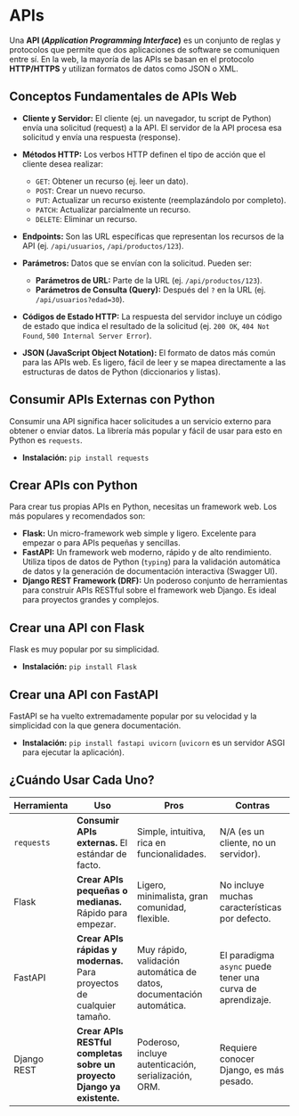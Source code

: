 # APIs

Una **API (_Application Programming Interface_)** es un conjunto de reglas y protocolos que permite que dos aplicaciones de software se comuniquen entre sí. En la web, la mayoría de las APIs se basan en el protocolo **HTTP/HTTPS** y utilizan formatos de datos como JSON o XML.

## Conceptos Fundamentales de APIs Web

- **Cliente y Servidor:** El cliente (ej. un navegador, tu script de Python) envía una solicitud (request) a la API. El servidor de la API procesa esa solicitud y envía una respuesta (response).
- **Métodos HTTP:** Los verbos HTTP definen el tipo de acción que el cliente desea realizar:

  - `GET`: Obtener un recurso (ej. leer un dato).
  - `POST`: Crear un nuevo recurso.
  - `PUT`: Actualizar un recurso existente (reemplazándolo por completo).
  - `PATCH`: Actualizar parcialmente un recurso.
  - `DELETE`: Eliminar un recurso.

- **Endpoints:** Son las URL específicas que representan los recursos de la API (ej. `/api/usuarios`, `/api/productos/123`).
- **Parámetros:** Datos que se envían con la solicitud. Pueden ser:

  - **Parámetros de URL:** Parte de la URL (ej. `/api/productos/123`).
  - **Parámetros de Consulta (Query):** Después del `?` en la URL (ej. `/api/usuarios?edad=30`).

- **Códigos de Estado HTTP:** La respuesta del servidor incluye un código de estado que indica el resultado de la solicitud (ej. `200 OK`, `404 Not Found`, `500 Internal Server Error`).
- **JSON (JavaScript Object Notation):** El formato de datos más común para las APIs web. Es ligero, fácil de leer y se mapea directamente a las estructuras de datos de Python (diccionarios y listas).

## Consumir APIs Externas con Python

Consumir una API significa hacer solicitudes a un servicio externo para obtener o enviar datos. La librería más popular y fácil de usar para esto en Python es `requests`.

- **Instalación:** `pip install requests`

## Crear APIs con Python

Para crear tus propias APIs en Python, necesitas un framework web. Los más populares y recomendados son:

- **Flask:** Un micro-framework web simple y ligero. Excelente para empezar o para APIs pequeñas y sencillas.
- **FastAPI:** Un framework web moderno, rápido y de alto rendimiento. Utiliza tipos de datos de Python (`typing`) para la validación automática de datos y la generación de documentación interactiva (Swagger UI).
- **Django REST Framework (DRF):** Un poderoso conjunto de herramientas para construir APIs RESTful sobre el framework web Django. Es ideal para proyectos grandes y complejos.

## Crear una API con Flask

Flask es muy popular por su simplicidad.

- **Instalación:** `pip install Flask`

## Crear una API con FastAPI

FastAPI se ha vuelto extremadamente popular por su velocidad y la simplicidad con la que genera documentación.

- **Instalación:** `pip install fastapi uvicorn` (`uvicorn` es un servidor ASGI para ejecutar la aplicación).

## ¿Cuándo Usar Cada Uno?

| Herramienta | Uso                                                                     | Pros                                                                  | Contras                                                    |
| ----------- | ----------------------------------------------------------------------- | --------------------------------------------------------------------- | ---------------------------------------------------------- |
| `requests`  | **Consumir APIs externas.** El estándar de facto.                       | Simple, intuitiva, rica en funcionalidades.                           | N/A (es un cliente, no un servidor).                       |
| Flask       | **Crear APIs pequeñas o medianas.** Rápido para empezar.                | Ligero, minimalista, gran comunidad, flexible.                        | No incluye muchas características por defecto.             |
| FastAPI     | **Crear APIs rápidas y modernas.** Para proyectos de cualquier tamaño.  | Muy rápido, validación automática de datos, documentación automática. | El paradigma `async` puede tener una curva de aprendizaje. |
| Django REST | **Crear APIs RESTful completas sobre un proyecto Django ya existente.** | Poderoso, incluye autenticación, serialización, ORM.                  | Requiere conocer Django, es más pesado.                    |
